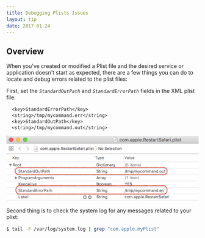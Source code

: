 ```yaml
---
title: Debugging Plists Issues
layout: tip
date: 2017-01-24
---
```


## Overview

When you've created or modified a Plist file and the desired service or application doesn't start as expected, there are a few things you can do to locate and debug errors related to the plist files:

First, set the _```StandardOutPath```_ and _```StandardErrorPath```_ fields in the XML plist file:

```
  <key>StandardErrorPath</key>
  <string>/tmp/mycommand.err</string>
  <key>StandardOutPath</key>
  <string>/tmp/mycommand.out</string>
```

![plist-dbg](/assets/images/tips/plist-dbg.png)

Second thing is to check the system log for any messages related to your plist:

```bash
$ tail -F /var/log/system.log | grep "com.apple.myPlist"
```
